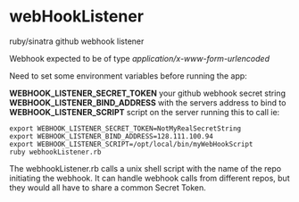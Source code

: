 # webHookListener
ruby/sinatra github webhook listener

Webhook expected to be of type *application/x-www-form-urlencoded*

Need to set some environment variables before running the app:

 **WEBHOOK_LISTENER_SECRET_TOKEN** your github webhook secret string
 **WEBHOOK_LISTENER_BIND_ADDRESS** with the servers address to bind to
 **WEBHOOK_LISTENER_SCRIPT** script on the server running this to call
ie: 
```
export WEBHOOK_LISTENER_SECRET_TOKEN=NotMyRealSecretString
export WEBHOOK_LISTENER_BIND_ADDRESS=128.111.100.94
export WEBHOOK_LISTENER_SCRIPT=/opt/local/bin/myWebHookScript
ruby webhookListener.rb
```

The webhookListener.rb calls a unix shell script with the name of the repo initiating the webhook.
It can handle webhook calls from different repos, but they would all have to share a common Secret Token.
